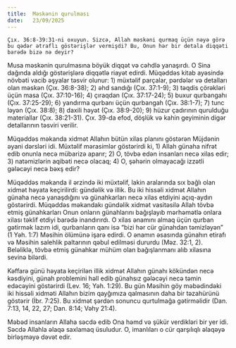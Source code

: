 ```yaml
---
title:  Məskənin qurulması
date:   23/09/2025
---
```


`Çıx. 36:8-39:31-ni oxuyun. Sizcə, Allah məskəni qurmaq üçün nəyə görə bu qədər ətraflı göstərişlər vermişdi? Bu, Onun hər bir detala diqqəti barədə bizə nə deyir?`

Musa məskənin qurulmasına böyük diqqət və cəhdlə yanaşırdı. O Sina dağında aldığı göstərişlərə diqqətlə riayət edirdi. Müqəddəs kitab ayəsində növbəti vacib əşyalar təsvir olunur: 1) müxtəlif parçalar, pərdələr və detalları olan məskən (Çıx. 36:8-38); 2) əhd sandığı (Çıx. 37:1-9); 3) təqdis çörəkləri üçün masa (Çıx. 37:10-16); 4) çıraqdan (Çıx. 37:17-24); 5) buxur qurbangahı (Çıx. 37:25-29); 6) yandırma qurbanı üçün qurbangah (Çıx. 38:1-7); 7) tunc ləyən (Çıx. 38:8); 8) daxili həyət (Çıx. 38:9-20); 9) hüzur çadırının qurulduğu materiallar (Çıx. 38:21-31). Çıx. 39-da efod, döşlük və kahin geyiminin digər detallarının təsviri verilir.

Müqəddəs məkanda xidmət Allahın bütün xilas planını göstərən Müjdənin əyani dərsləri idi. Müxtəlif mərasimlər göstərirdi ki, 1) Allah günaha nifrət edib onunla necə mübarizə aparır; 2) O, tövbə edən insanları necə xilas edir; 3) natəmizlərin aqibəti necə olacaq; 4) O, şəhərin olmayacağı izzətli gələcəyi necə bəxş edir?

Müqəddəs məkanda il ərzində iki müxtəlif, lakin aralarında sıx bağlı olan xidmət həyata keçirilirdi: gündəlik və illik. Bu iki hissəli xidmət Allahın günaha necə yanaşdığını və günahkarları necə xilas etdiyini açıq-aydın göstərirdi. Müqəddəs məkandakı gündəlik xidmət vasitəsilə Allah tövbə etmiş günahkarları Onun onların günahlarını bağışlayıb mərhəmətlə onlara xilası təklif etdiyi barədə inandırırdı. O xilas ənamını almaq üçün qurban gətirmək lazım idi, qurbanların qanı isə “bizi hər cür günahdan təmizləyən” (1 Yəh. 1:7) Məsihin ölümünə işarə edirdi. O ənamın əsasında günahın etirafı və Məsihin salehlik paltarının qəbul edilməsi dururdu (Məz. 32:1, 2). Beləliklə, tövbə etmiş günahkar mühüm olan bağışlanmanı alıb xilasına sevinə bilərdi.

Kəffarə günü həyata keçirilən illik xidmət Allahın günahı kökündən necə kəsdiyini, günah problemini həll edib günahsız gələcəyi necə təmin edəcəyini göstərirdi (Lev. 16; Yəh. 1:29). Bu gün Məsihin göy məbədindəki iki hissəli xidməti Allahın bizim qayğımıza qalmasının daha bir təzahürünü göstərir (İbr. 7:25). Bu xidmət şərdən sonuncu qurtulmağa gətirməlidir (Dan. 7:13, 14, 22, 27; Dan. 8:14; Vəhy 21:4).

Məbəd insanların Allaha səcdə edib Ona həmd və şükür verdikləri bir yer idi. Səcdə Allahla əlaqə saxlamaq üsuludur. O, imanlıları o cür qarşılıqlı əlaqəyə birləşməyə dəvət edir.